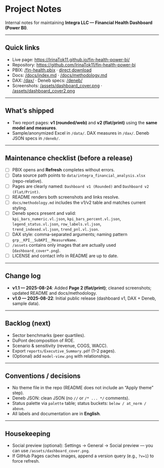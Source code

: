 # Project Notes

Internal notes for maintaining **Integra LLC — Financial Health Dashboard (Power BI)**.

---

## Quick links
- Live page: https://IrinaTok11.github.io/fin-health-power-bi/
- Repository: https://github.com/IrinaTok11/fin-health-power-bi
- PBIX: [/fin-health.pbix](/fin-health.pbix) · [direct download](/fin-health.pbix?raw=1)
- Docs: [/docs/index.md](/docs/index.md) · [/docs/methodology.md](/docs/methodology.md)
- DAX: [/dax/](/dax/) · Deneb specs: [/deneb/](/deneb/)
- Screenshots: [/assets/dashboard_cover.png](/assets/dashboard_cover.png) · [/assets/dashboard_cover2.png](/assets/dashboard_cover2.png)

---

## What’s shipped
- Two report pages: **v1 (rounded/web)** and **v2 (flat/print)** using the **same model and measures**.
- Sample/anonymized Excel in `/data/`. DAX measures in `/dax/`. Deneb JSON specs in `/deneb/`.

---

## Maintenance checklist (before a release)
- [ ] PBIX opens and **Refresh** completes without errors.
- [ ] Data source path points to `data/integra_financial_analysis.xlsx` (repo-relative).
- [ ] Pages are clearly named: `Dashboard v1 (Rounded)` and `Dashboard v2 (Flat/Print)`.
- [ ] README renders both screenshots and links resolve.
- [ ] `docs/methodology.md` includes the v1/v2 table and matches current styling.
- [ ] Deneb specs present and valid:  
      `kpi_bars_numeric.vl.json`, `kpi_bars_percent.vl.json`,  
      `legend_status.vl.json`, `row_labels.vl.json`,  
      `trend_indexed.vl.json`, `trend_pnl.vl.json`.
- [ ] DAX style: comma-separated arguments; naming pattern `grp__KPI__SubKPI__MeasureName`.
- [ ] `/assets` contains only images that are actually used (`dashboard_cover*.png`).
- [ ] LICENSE and contact info in README are up to date.

---

## Change log
- **v1.1 — 2025-08-24**: Added **Page 2 (flat/print)**; cleaned screenshots; updated README and docs/methodology.
- **v1.0 — 2025-08-22**: Initial public release (dashboard v1, DAX + Deneb, sample data).

---

## Backlog (next)
- Sector benchmarks (peer quartiles).
- DuPont decomposition of ROE.
- Scenario & sensitivity (revenue, COGS, WACC).
- Export `reports/Executive_Summary.pdf` (1–2 pages).
- (Optional) add `model-view.png` with relationships.

---

## Conventions / decisions
- No theme file in the repo (README does not include an “Apply theme” step).
- Deneb JSON: clean JSON (no `//` or `/* ... */` comments).
- Status palette via `palette` table; status buckets: `below / at_norm / above`.
- All labels and documentation are in **English**.

---

## Housekeeping
- Social preview (optional): Settings → General → Social preview — you can use `/assets/dashboard_cover.png`.
- If GitHub Pages caches images, append a version query (e.g., `?v=1`) to force refresh.
